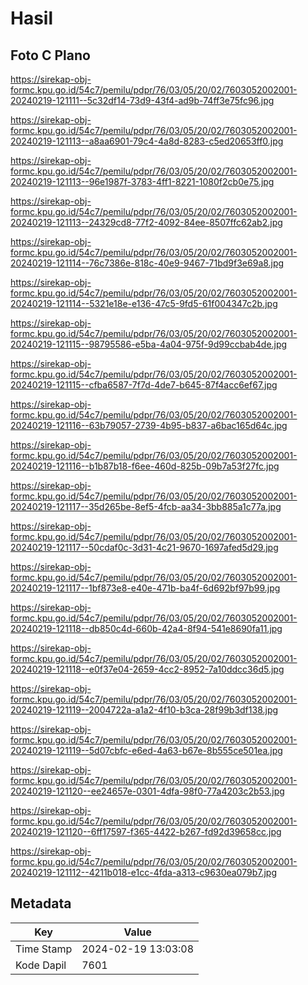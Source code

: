 # Hasil

## Foto C Plano

https://sirekap-obj-formc.kpu.go.id/54c7/pemilu/pdpr/76/03/05/20/02/7603052002001-20240219-121111--5c32df14-73d9-43f4-ad9b-74ff3e75fc96.jpg

https://sirekap-obj-formc.kpu.go.id/54c7/pemilu/pdpr/76/03/05/20/02/7603052002001-20240219-121113--a8aa6901-79c4-4a8d-8283-c5ed20653ff0.jpg

https://sirekap-obj-formc.kpu.go.id/54c7/pemilu/pdpr/76/03/05/20/02/7603052002001-20240219-121113--96e1987f-3783-4ff1-8221-1080f2cb0e75.jpg

https://sirekap-obj-formc.kpu.go.id/54c7/pemilu/pdpr/76/03/05/20/02/7603052002001-20240219-121113--24329cd8-77f2-4092-84ee-8507ffc62ab2.jpg

https://sirekap-obj-formc.kpu.go.id/54c7/pemilu/pdpr/76/03/05/20/02/7603052002001-20240219-121114--76c7386e-818c-40e9-9467-71bd9f3e69a8.jpg

https://sirekap-obj-formc.kpu.go.id/54c7/pemilu/pdpr/76/03/05/20/02/7603052002001-20240219-121114--5321e18e-e136-47c5-9fd5-61f004347c2b.jpg

https://sirekap-obj-formc.kpu.go.id/54c7/pemilu/pdpr/76/03/05/20/02/7603052002001-20240219-121115--98795586-e5ba-4a04-975f-9d99ccbab4de.jpg

https://sirekap-obj-formc.kpu.go.id/54c7/pemilu/pdpr/76/03/05/20/02/7603052002001-20240219-121115--cfba6587-7f7d-4de7-b645-87f4acc6ef67.jpg

https://sirekap-obj-formc.kpu.go.id/54c7/pemilu/pdpr/76/03/05/20/02/7603052002001-20240219-121116--63b79057-2739-4b95-b837-a6bac165d64c.jpg

https://sirekap-obj-formc.kpu.go.id/54c7/pemilu/pdpr/76/03/05/20/02/7603052002001-20240219-121116--b1b87b18-f6ee-460d-825b-09b7a53f27fc.jpg

https://sirekap-obj-formc.kpu.go.id/54c7/pemilu/pdpr/76/03/05/20/02/7603052002001-20240219-121117--35d265be-8ef5-4fcb-aa34-3bb885a1c77a.jpg

https://sirekap-obj-formc.kpu.go.id/54c7/pemilu/pdpr/76/03/05/20/02/7603052002001-20240219-121117--50cdaf0c-3d31-4c21-9670-1697afed5d29.jpg

https://sirekap-obj-formc.kpu.go.id/54c7/pemilu/pdpr/76/03/05/20/02/7603052002001-20240219-121117--1bf873e8-e40e-471b-ba4f-6d692bf97b99.jpg

https://sirekap-obj-formc.kpu.go.id/54c7/pemilu/pdpr/76/03/05/20/02/7603052002001-20240219-121118--db850c4d-660b-42a4-8f94-541e8690fa11.jpg

https://sirekap-obj-formc.kpu.go.id/54c7/pemilu/pdpr/76/03/05/20/02/7603052002001-20240219-121118--e0f37e04-2659-4cc2-8952-7a10ddcc36d5.jpg

https://sirekap-obj-formc.kpu.go.id/54c7/pemilu/pdpr/76/03/05/20/02/7603052002001-20240219-121119--2004722a-a1a2-4f10-b3ca-28f99b3df138.jpg

https://sirekap-obj-formc.kpu.go.id/54c7/pemilu/pdpr/76/03/05/20/02/7603052002001-20240219-121119--5d07cbfc-e6ed-4a63-b67e-8b555ce501ea.jpg

https://sirekap-obj-formc.kpu.go.id/54c7/pemilu/pdpr/76/03/05/20/02/7603052002001-20240219-121120--ee24657e-0301-4dfa-98f0-77a4203c2b53.jpg

https://sirekap-obj-formc.kpu.go.id/54c7/pemilu/pdpr/76/03/05/20/02/7603052002001-20240219-121120--6ff17597-f365-4422-b267-fd92d39658cc.jpg

https://sirekap-obj-formc.kpu.go.id/54c7/pemilu/pdpr/76/03/05/20/02/7603052002001-20240219-121112--4211b018-e1cc-4fda-a313-c9630ea079b7.jpg


## Metadata

| Key        | Value               |
| ---------- | ------------------- |
| Time Stamp | 2024-02-19 13:03:08 |
| Kode Dapil | 7601                |



